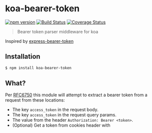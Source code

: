# koa-bearer-token

[![npm version](https://badge.fury.io/js/koa-bearer-token.svg)](https://npmjs.org/package/koa-bearer-token)
[![Build Status](https://github.com/chentsulin/koa-bearer-token/workflows/CI/badge.svg?branch=master)](https://github.com/chentsulin/koa-bearer-token/actions?query=branch%3Amaster)
[![Coverage Status](https://coveralls.io/repos/github/chentsulin/koa-bearer-token/badge.svg?branch=master)](https://coveralls.io/r/chentsulin/koa-bearer-token?branch=master)

> Bearer token parser middleware for koa

Inspired by [express-bearer-token](https://www.npmjs.com/package/express-bearer-token)

## Installation

```sh
$ npm install koa-bearer-token
```

## What?

Per [RFC6750](https://datatracker.ietf.org/doc/html/rfc6750) this module will attempt to extract a bearer token from a request from these locations:

- The key `access_token` in the request body.
- The key `access_token` in the request query params.
- The value from the header `Authorization: Bearer <token>`.
- (Optional) Get a token from cookies header with